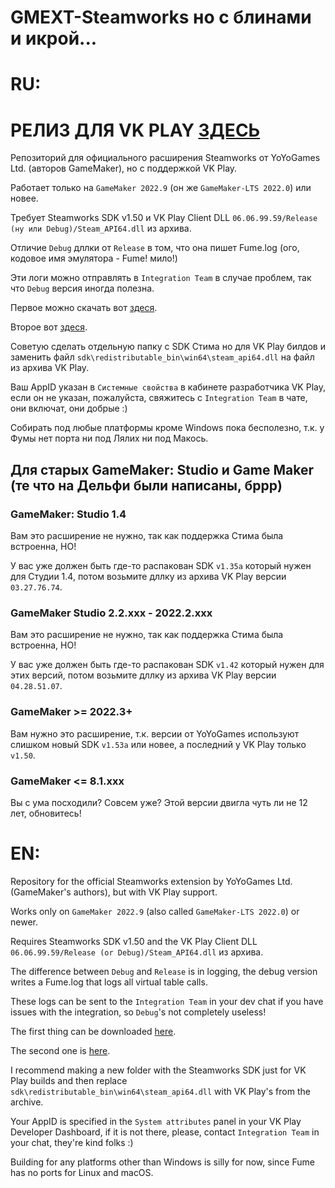 # GMEXT-Steamworks но с блинами и икрой...

# RU:

# РЕЛИЗ ДЛЯ VK PLAY [ЗДЕСЬ](https://github.com/nkrapivin/GMEXT-Steamworks/releases/tag/v1.1.4vk)

Репозиторий для официального расширения Steamworks от YoYoGames Ltd. (авторов GameMaker), но с поддержкой VK Play.

Работает только на `GameMaker 2022.9` (он же `GameMaker-LTS 2022.0`) или новее.

Требует Steamworks SDK v1.50 и VK Play Client DLL `06.06.99.59/Release (ну или Debug)/Steam_API64.dll` из архива.

Отличие `Debug` дллки от `Release` в том, что она пишет Fume.log (ого, кодовое имя эмулятора - Fume! мило!)

Эти логи можно отправлять в `Integration Team` в случае проблем, так что `Debug` версия иногда полезна.

Первое можно скачать вот [здеся](https://partner.steamgames.com/downloads/steamworks_sdk_150.zip).

Второе вот [здеся](https://admin.dl.mail.ru/guptools/steam_api_dlls.zip).

Советую сделать отдельную папку с SDK Стима но для VK Play билдов и заменить файл `sdk\redistributable_bin\win64\steam_api64.dll` на файл из архива VK Play.

Ваш AppID указан в `Системные свойства` в кабинете разработчика VK Play, если он не указан, пожалуйста, свяжитесь с `Integration Team` в чате, они включат, они добрые :)

Собирать под любые платформы кроме Windows пока бесполезно, т.к. у Фумы нет порта ни под Лялих ни под Макось.

## Для старых GameMaker: Studio и Game Maker (те что на Дельфи были написаны, бррр)

### GameMaker: Studio 1.4

Вам это расширение не нужно, так как поддержка Стима была встроенна, НО!

У вас уже должен быть где-то распакован SDK `v1.35a` который нужен для Студии 1.4, потом возьмите дллку из архива VK Play версии `03.27.76.74`.

### GameMaker Studio 2.2.xxx - 2022.2.xxx

Вам это расширение не нужно, так как поддержка Стима была встроенна, НО!

У вас уже должен быть где-то распакован SDK `v1.42` который нужен для этих версий, потом возьмите дллку из архива VK Play версии `04.28.51.07`.

### GameMaker >= 2022.3+

Вам нужно это расширение, т.к. версии от YoYoGames используют слишком новый SDK `v1.53a` или новее, а последний у VK Play только `v1.50`.

### GameMaker <= 8.1.xxx

Вы с ума посходили? Совсем уже? Этой версии двигла чуть ли не 12 лет, обновитесь!

# EN:

Repository for the official Steamworks extension by YoYoGames Ltd. (GameMaker's authors), but with VK Play support.

Works only on `GameMaker 2022.9` (also called `GameMaker-LTS 2022.0`) or newer.

Requires Steamworks SDK v1.50 and the VK Play Client DLL `06.06.99.59/Release (or Debug)/Steam_API64.dll` из архива.

The difference between `Debug` and `Release` is in logging, the debug version writes a Fume.log that logs all virtual table calls.

These logs can be sent to the `Integration Team` in your dev chat if you have issues with the integration, so `Debug`'s not completely useless!

The first thing can be downloaded [here](https://partner.steamgames.com/downloads/steamworks_sdk_150.zip).

The second one is [here](https://admin.dl.mail.ru/guptools/steam_api_dlls.zip).

I recommend making a new folder with the Steamworks SDK just for VK Play builds and then replace `sdk\redistributable_bin\win64\steam_api64.dll` with VK Play's from the archive.

Your AppID is specified in the `System attributes` panel in your VK Play Developer Dashboard, if it is not there, please, contact `Integration Team` in your chat, they're kind folks :)

Building for any platforms other than Windows is silly for now, since Fume has no ports for Linux and macOS.
